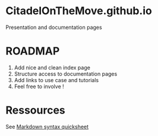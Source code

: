 CitadelOnTheMove.github.io
==========================

Presentation and documentation pages


# ROADMAP
1. Add nice and clean index page
2. Structure access to documentation pages
3. Add links to use case and tutorials
4. Feel free to involve !

# Ressources
See [Markdown syntax quicksheet](https://github.com/fletcher/MultiMarkdown/blob/master/Documentation/Markdown%20Syntax.md)
